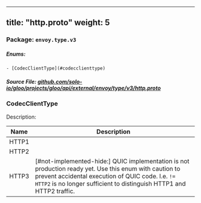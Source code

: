 
---
title: "http.proto"
weight: 5
---

<!-- Code generated by solo-kit. DO NOT EDIT. -->


### Package: `envoy.type.v3` 

##### Enums:


	- [CodecClientType](#codecclienttype)



##### Source File: [github.com/solo-io/gloo/projects/gloo/api/external/envoy/type/v3/http.proto](https://github.com/solo-io/gloo/blob/master/projects/gloo/api/external/envoy/type/v3/http.proto)




  
### CodecClientType

Description: 

| Name | Description |
| ----- | ----------- | 
| HTTP1 |  |
| HTTP2 |  |
| HTTP3 | [#not-implemented-hide:] QUIC implementation is not production ready yet. Use this enum with caution to prevent accidental execution of QUIC code. I.e. `!= HTTP2` is no longer sufficient to distinguish HTTP1 and HTTP2 traffic. |


<!-- Start of HubSpot Embed Code -->
<script type="text/javascript" id="hs-script-loader" async defer src="//js.hs-scripts.com/5130874.js"></script>
<!-- End of HubSpot Embed Code -->
